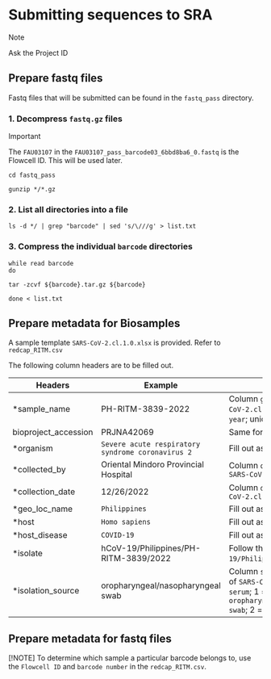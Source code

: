 # Submitting sequences to SRA
> [!NOTE]
> Ask the Project ID

## Prepare fastq files
Fastq files that will be submitted can be found in the `fastq_pass` directory.

### 1. Decompress `fastq.gz` files
> [!IMPORTANT]
> The `FAU03107` in the `FAU03107_pass_barcode03_6bbd8ba6_0.fastq` is the Flowcell ID. This will be used later.
```
cd fastq_pass

gunzip */*.gz
```


### 2. List all directories into a file

```
ls -d */ | grep "barcode" | sed 's/\///g' > list.txt
```

### 3. Compress the individual `barcode` directories
```
while read barcode
do

tar -zcvf ${barcode}.tar.gz ${barcode}

done < list.txt
```


## Prepare metadata for Biosamples
A sample template `SARS-CoV-2.cl.1.0.xlsx` is provided. Refer to `redcap_RITM.csv`

The following column headers are to be filled out. </br>

| Headers | Example | Remarks |
| ------- | ------- | ------- |
| *sample_name | PH-RITM-3839-2022 | Column `gisaid_name` of `SARS-CoV-2.cl.1.0.xlsx` added with `-year`; unique for each sample |
| bioproject_accession | PRJNA42069 | Same for all samples |
| *organism | `Severe acute respiratory syndrome coronavirus 2` | Fill out as is |
| *collected_by | Oriental Mindoro Provincial Hospital | Column `originating_lab` of `SARS-CoV-2.cl.1.0.xlsx` |
| *collection_date | 12/26/2022 | Column `date_collected` of `SARS-CoV-2.cl.1.0.xlsx` |
| *geo_loc_name | `Philippines` | Fill out as is |
| *host | `Homo sapiens` | Fill out as is |
| *host_disease | `COVID-19` | Fill out as is |
| *isolate | hCoV-19/Philippines/PH-RITM-3839/2022 | Follow the pattern: `hCoV-19/Philippines`/`gisaid_name`/`year` |
| *isolation_source | oropharyngeal/nasopharyngeal swab | Column `sample_type_collected` of `SARS-CoV-2.cl.1.0.xlsx`: 0 = `serum`; 1 = `oropharyngeal/nasopharyngeal swab`; 2 = `other` |


## Prepare metadata for fastq files
[!NOTE]
To determine which sample a particular barcode belongs to, use the `Flowcell ID` and `barcode number` in the `redcap_RITM.csv`.